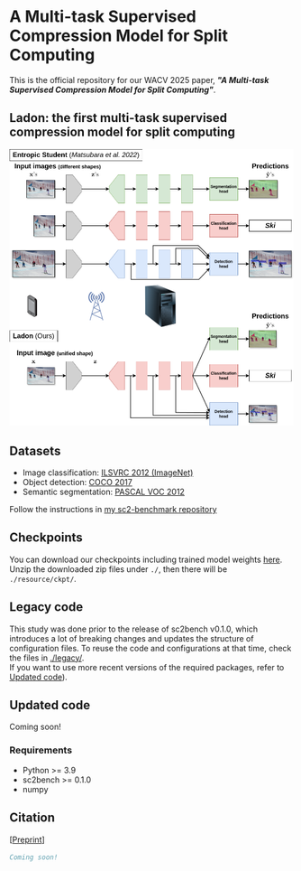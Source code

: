# A Multi-task Supervised Compression Model for Split Computing

This is the official repository for our WACV 2025 paper, ***"A Multi-task Supervised Compression Model for Split Computing"***.

## Ladon: the first multi-task supervised compression model for split computing
![Entropic Student vs. Ladon](imgs/ladon_model-comparison.png)

## Datasets
- Image classification: [ILSVRC 2012 (ImageNet)](https://www.image-net.org/challenges/LSVRC/2012/)
- Object detection: [COCO 2017](https://cocodataset.org/#detection-2017)
- Semantic segmentation: [PASCAL VOC 2012](http://host.robots.ox.ac.uk/pascal/VOC/voc2012/)

Follow the instructions in [my sc2-benchmark repository](https://github.com/yoshitomo-matsubara/sc2-benchmark/tree/main/script#datasets)

## Checkpoints
You can download our checkpoints including trained model weights [here](https://github.com/yoshitomo-matsubara/ladon-multi-task-sc2/releases/tag/wacv2025).  
Unzip the downloaded zip files under `./`, then there will be `./resource/ckpt/`.

## Legacy code
This study was done prior to the release of sc2bench v0.1.0, which introduces a lot of breaking changes and updates the structure of configuration files.
To reuse the code and configurations at that time, check the files in [./legacy/](./legacy/).  
If you want to use more recent versions of the required packages, refer to [Updated code](#updated-code)).

## Updated code
Coming soon!

### Requirements
- Python >= 3.9
- sc2bench >= 0.1.0
- numpy

## Citation
[[Preprint](https://arxiv.org/)]
```bibtex
Coming soon!
```
